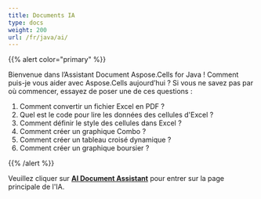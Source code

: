 ```yaml
---
title: Documents IA
type: docs
weight: 200
url: /fr/java/ai/
---
```


{{% alert color="primary" %}}

Bienvenue dans l’Assistant Document Aspose.Cells for Java ! Comment puis-je vous aider avec Aspose.Cells aujourd’hui ? Si vous ne savez pas par où commencer, essayez de poser une de ces questions :

1. Comment convertir un fichier Excel en PDF ?
1. Quel est le code pour lire les données des cellules d'Excel ?
1. Comment définir le style des cellules dans Excel ?
1. Comment créer un graphique Combo ?
1. Comment créer un tableau croisé dynamique ?
1. Comment créer un graphique boursier ?

{{% /alert %}}

Veuillez cliquer sur [**AI Document Assistant**](https://products.aspose.ai/cells/chat/document/java) pour entrer sur la page principale de l'IA.

